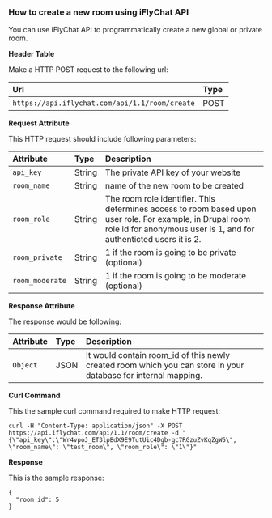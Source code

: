 ### How to create a new room using iFlyChat API

You can use iFlyChat API to programmatically create a new global or private room.

**Header Table**

Make a HTTP POST request to the following url:

| Url | Type |
| :--- | :--- |
| `https://api.iflychat.com/api/1.1/room/create` | POST |

**Request Attribute**

This HTTP request should include following parameters:

| Attribute | Type | Description |
| :--- | :--- | :--- |
| `api_key` | String | The private API key of your website |
| `room_name` | String | name of the new room to be created |
| `room_role` | String | The room role identifier. This determines access to room based upon user role. For example, in Drupal room role id for anonymous user is 1, and for authenticted users it is 2. |
| `room_private` | String | 1 if the room is going to be private \(optional\) |
| `room_moderate` | String | 1 if the room is going to be moderate \(optional\) |

**Response Attribute**

The response would be following:

| Attribute | Type | Description |
| :--- | :--- | :--- |
| `Object` | JSON | It would contain room\_id of this newly created room which you can store in your database for internal mapping. |

**Curl Command**

This the sample curl command required to make HTTP request:

```
curl -H "Content-Type: application/json" -X POST https://api.iflychat.com/api/1.1/room/create -d "{\"api_key\":\"Wr4vpoJ_ET3lpBdX9E9TutUic4Dgb-gc7RGzuZvKqZgW5\", \"room_name\": \"test_room\", \"room_role\": \"1\"}"
```

**Response**

This is the sample response:

```
{
  "room_id": 5
}
```



